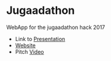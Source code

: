 # Jugaadathon
WebApp for the jugaadathon hack 2017
- Link to [Presentation](http://slides.com/ankushgarg-1/deck#/)
- [Website](https://arctic.000webhostapp.com/)
- Pitch [Video](https://youtu.be/fOqn8Zi79lw?t=1992)
